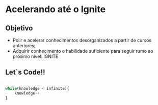 # Acelerando até o Ignite

## Objetivo

* Polir e acelerar conhecimentos desorganizados a partir de cursos anteriores;
* Adquirir conhecimento e habilidade suficiente para seguir rumo ao próximo nível: IGNITE

## Let`s Code!!

```js

while(knowledge < infinite){
    knowledge++    
}

```

